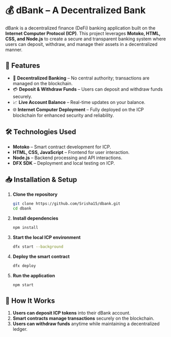 
# 💰 dBank – A Decentralized Bank  

dBank is a decentralized finance (DeFi) banking application built on the **Internet Computer Protocol (ICP)**. This project leverages **Motoko, HTML, CSS, and Node.js** to create a secure and transparent banking system where users can deposit, withdraw, and manage their assets in a decentralized manner.  

## 🚀 Features  
- 🔐 **Decentralized Banking** – No central authority; transactions are managed on the blockchain.  
- 💳 **Deposit & Withdraw Funds** – Users can deposit and withdraw funds securely.  
- 📈 **Live Account Balance** – Real-time updates on your balance.  
- 🌐 **Internet Computer Deployment** – Fully deployed on the ICP blockchain for enhanced security and reliability.  

## 🛠️ Technologies Used  
- **Motoko** – Smart contract development for ICP.  
- **HTML, CSS, JavaScript** – Frontend for user interaction.  
- **Node.js** – Backend processing and API interactions.  
- **DFX SDK** – Deployment and local testing on ICP.  

## 📥 Installation & Setup  
1. **Clone the repository**  
   ```bash
   git clone https://github.com/Srisha15/dbank.git
   cd dbank
   ```
2. **Install dependencies**  
   ```bash
   npm install
   ```
3. **Start the local ICP environment**  
   ```bash
   dfx start --background
   ```
4. **Deploy the smart contract**  
   ```bash
   dfx deploy
   ```
5. **Run the application**  
   ```bash
   npm start
   ```

## 🎯 How It Works  
1. **Users can deposit ICP tokens** into their dBank account.  
2. **Smart contracts manage transactions** securely on the blockchain.  
3. **Users can withdraw funds** anytime while maintaining a decentralized ledger.
   
